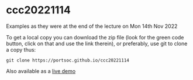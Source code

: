 # ccc20221114
Examples as they were at the end of the lecture on Mon 14th Nov 2022

To get a local copy you can download the zip file (look for the green code button, click on that and use the link therein), or preferably, use git to clone a copy thus: 
```shell
git clone https://portsoc.github.io/ccc20221114
```

Also available as a [live demo](https://portsoc.github.io/ccc20221114/)
